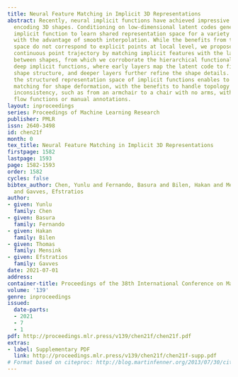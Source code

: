 ```yaml
---
title: Neural Feature Matching in Implicit 3D Representations
abstract: Recently, neural implicit functions have achieved impressive results for
  encoding 3D shapes. Conditioning on low-dimensional latent codes generalises a single
  implicit function to learn shared representation space for a variety of shapes,
  with the advantage of smooth interpolation. While the benefits from the global latent
  space do not correspond to explicit points at local level, we propose to track the
  continuous point trajectory by matching implicit features with the latent code interpolating
  between shapes, from which we corroborate the hierarchical functionality of the
  deep implicit functions, where early layers map the latent code to fitting the coarse
  shape structure, and deeper layers further refine the shape details. Furthermore,
  the structured representation space of implicit functions enables to apply feature
  matching for shape deformation, with the benefits to handle topology and semantics
  inconsistency, such as from an armchair to a chair with no arms, without explicit
  flow functions or manual annotations.
layout: inproceedings
series: Proceedings of Machine Learning Research
publisher: PMLR
issn: 2640-3498
id: chen21f
month: 0
tex_title: Neural Feature Matching in Implicit 3D Representations
firstpage: 1582
lastpage: 1593
page: 1582-1593
order: 1582
cycles: false
bibtex_author: Chen, Yunlu and Fernando, Basura and Bilen, Hakan and Mensink, Thomas
  and Gavves, Efstratios
author:
- given: Yunlu
  family: Chen
- given: Basura
  family: Fernando
- given: Hakan
  family: Bilen
- given: Thomas
  family: Mensink
- given: Efstratios
  family: Gavves
date: 2021-07-01
address:
container-title: Proceedings of the 38th International Conference on Machine Learning
volume: '139'
genre: inproceedings
issued:
  date-parts:
  - 2021
  - 7
  - 1
pdf: http://proceedings.mlr.press/v139/chen21f/chen21f.pdf
extras:
- label: Supplementary PDF
  link: http://proceedings.mlr.press/v139/chen21f/chen21f-supp.pdf
# Format based on citeproc: http://blog.martinfenner.org/2013/07/30/citeproc-yaml-for-bibliographies/
---
```

